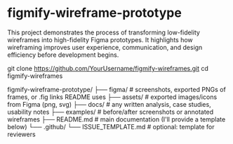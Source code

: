 # figmify-wireframe-prototype
This project demonstrates the process of transforming low-fidelity wireframes into high-fidelity Figma prototypes. It highlights how wireframing improves user experience, communication, and design efficiency before development begins.

git clone https://github.com/YourUsername/figmify-wireframes.git
cd figmify-wireframes


figmify-wireframe-prototype/
├── figma/                  # screenshots, exported PNGs of frames, or .fig links README uses
├── assets/                 # exported images/icons from Figma (png, svg)
├── docs/                   # any written analysis, case studies, usability notes
├── examples/               # before/after screenshots or annotated wireframes
├── README.md               # main documentation (I'll provide a template below)
└── .github/
    └── ISSUE_TEMPLATE.md   # optional: template for reviewers




